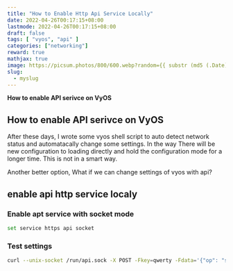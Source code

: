 ```yaml
---
title: "How to Enable Http Api Service Locally"
date: 2022-04-26T00:17:15+08:00
lastmode: 2022-04-26T00:17:15+08:00
draft: false
tags: [ "vyos", "api" ]
categories: ["networking"]
reward: true
mathjax: true
image: https://picsum.photos/800/600.webp?random={{ substr (md5 (.Date)) 4 8 }}
slug:
  - myslug
---
```


**How to enable API serivce on VyOS**

## How to enable API serivce on VyOS

After these days, I wrote some vyos shell script to auto detect network status and automatacally change some settings. In the way There will be new configuration to loading directly and hold the configuration mode for a longer time. This is not in a smart way.

Another better option, What if we can change settings of vyos with api?

## enable api http service localy
### Enable apt service with socket mode 
```bash
set service https api socket 
```

### Test settings

```bash
curl --unix-socket /run/api.sock -X POST -Fkey=qwerty -Fdata='{"op": "showConfig", "path": []}' http://localhost/retrieve
```




